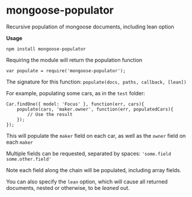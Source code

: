mongoose-populator
==================

Recursive population of mongoose documents, including lean option

**Usage**

`npm install mongoose-populator`

Requiring the module will return the population function

`var populate = require('mongoose-populator');`

The signature for this function: `populate(docs, paths, callback, [lean])`

For example, populating some cars, as in the `test` folder:

```
Car.findOne({ model: 'Focus' }, function(err, cars){
    populate(cars, 'maker.owner', function(err, populatedCars){
        // Use the result
    });
});
```

This will populate the `maker` field on each car, as well as the `owner` field on each `maker`

Multiple fields can be requested, separated by spaces: `'some.field some.other.field'`

Note each field along the chain will be populated, including array fields.

You can also specify the `lean` option, which will cause all returned documents, nested or otherwise, to be *leaned* out.